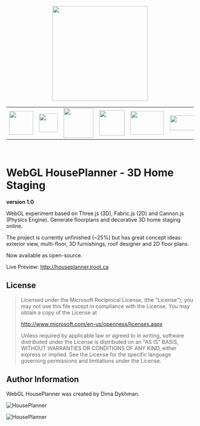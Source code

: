 <p align="center"><img src="https://github.com/poofik/webgl-houseplanner/raw/master/objects/Platform/Textures/logo.png" alt="" width="256" height="256" /></p>

<table align="center" style="border-collapse:collapse">
<tr>
<td><img src="http://www.clipartbest.com/cliparts/Kcn/eee/Kcneeea9i.png" alt="" width="64" height="64" /></td>
<td><img src="http://www.w3.org/html/logo/downloads/HTML5_Logo_64.png" alt="" width="50" height="50" /></td>
<td><img src="http://franciscoprado.com.br/wp-content/uploads/2012/11/blender_icon.jpg" alt="" width="80" height="80" /></td>
<td><img src="http://jackthewebber.com/wp-content/uploads/2013/07/icon-Jquery1.png" alt="" width="68" height="68" /></td>
<td><img src="http://www.userlogos.org/files/logos/jumpordie/inkscape.png" alt="" width="90" height="64" /></td>
<td><img src="http://upload.wikimedia.org/wikipedia/commons/3/39/WebGL_logo.png" alt="" width="80" height="40" /></td>
<td><img src="http://www.kellycode.com/img/tools/icons/Three_JS-icon.png" alt="" width="100" height="30" /></td>
</tr>
</table><br/>

# WebGL HousePlanner - 3D Home Staging #
**version 1.0**

WebGL experiment based on Three.js (3D), Fabric.js (2D) and Cannon.js (Physics Engine). Generate floorplans and decorative 3D home staging online.

The project is currently unfinished (~25%) but has great concept ideas: exterior view, multi-floor, 3D furnishings, roof designer and 2D floor plans.

Now available as open-source.

Live Preview: http://houseplanner.iroot.ca

## License

> Licensed under the Microsoft Reciprocal License, (the "License");
you may not use this file except in compliance with the License.
You may obtain a copy of the License at
>
>    http://www.microsoft.com/en-us/openness/licenses.aspx
>    
> Unless required by applicable law or agreed to in writing, software
distributed under the License is distributed on an "AS IS" BASIS,
WITHOUT WARRANTIES OR CONDITIONS OF ANY KIND, either express or implied.
See the License for the specific language governing permissions and
limitations under the License.

## Author Information

WebGL HousePlanner was created by Dima Dykhman.

![HousePlanner](https://github.com/poofik/webgl-houseplanner/raw/master/screenshot.jpg)

![HousePlanner](https://github.com/poofik/webgl-houseplanner/raw/master/screenshot2.jpg)